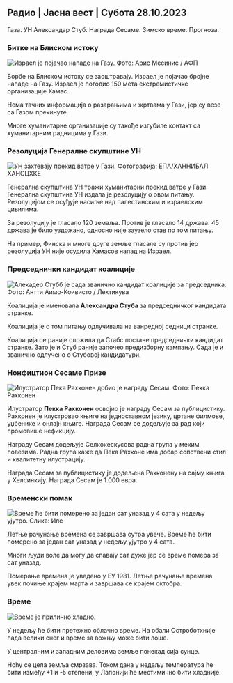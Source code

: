 ## Радио \| Јасна вест \| Субота 28.10.2023

Газа. УН Александар Стуб. Награда Сесаме. Зимско време. Прогноза.

### Битке на Блиском истоку

![Израел је појачао нападе на Газу. Фото: Арис Месинис / АФП](хттпс://имагес.цдн.иле.фи/имаге/уплоад/ц_цроп,х_2880,в_5120,к_0,и_531/ар_1.7777777777777777,ц_филл,г_фацес,х_1270к_ауто:ецо/ф_ауто/фл_лосси/в1698410872/39-1192351653бб10бф0б47)

Борбе на Блиском истоку се заоштравају. Израел је појачао бројне нападе на Газу. Израел је погодио 150 мета екстремистичке организације Хамас.

Нема тачних информација о разарањима и жртвама у Гази, јер су везе са Газом прекинуте.

Многе хуманитарне организације су такође изгубиле контакт са хуманитарним радницима у Гази.

### Резолуција Генералне скупштине УН

![УН захтевају прекид ватре у Гази. Фотографија: ЕПА/ХАННИБАЛ ХАНСЦХКЕ](хттпс://имагес.цдн.иле.фи/имаге/уплоад/ц_цроп,х_3150,в_5600,к_0,и_268/ар_1.7777777777777777,ц_филл,г_фацес,01_0_0,0_1_0,х_к_ауто:ецо/ф_ауто/фл_лосси/в1698499380/39-1192714653д0аб7д4д4ц)

Генерална скупштина УН тражи хуманитарни прекид ватре у Гази. Генерална скупштина УН издала је резолуцију о овом питању. Резолуцијом се осуђује насиље над палестинским и израелским цивилима.

За резолуцију је гласало 120 земаља. Против је гласало 14 држава. 45 држава је било уздржано, односно није заузело став по том питању.

На пример, Финска и многе друге земље гласале су против јер резолуција УН није осудила Хамасов напад на Израел.

### Председнички кандидат коалиције

![Алекадер Стубб је сада званично кандидат коалиције за председника. Фото: Антти Аимо-Коивисто / Лехтикува](хттпс://имагес.цдн.иле.фи/имаге/уплоад/ц_цроп,х_2880,в_5120,к_0,и_287/ар_1.7777777777777777,ц_филл,г16пр_5,ц_филл,хд_070/к_ауто:ецо/ф_ауто/фл_лосси/в1698494219/39-1192698653цф6ц267686)

Коалиција је именовала **Александра Стуба** за председничког кандидата странке.

Коалиција је о том питању одлучивала на ванредној седници странке.

Коалиција се раније сложила да Стабс постане председнички кандидат странке. Зато је и Стуб раније започео предизборну кампању. Сада је и званично одлучено о Стубовој кандидатури.

### Нонфицтион Сесаме Призе

![Илустратор Пека Рахконен добио је награду Сесам. Фото: Пекка Рахконен](хттпс://имагес.цдн.иле.фи/имаге/уплоад/ц_цроп,х_861,в_1531,к_2,и_65/ар_1.7777777777777777,ц_филл,г_фацес,х_675:0/кпр_ецо/ф_ауто/фл_лосси/в1698504762/39-1192741653д1ф5е2611а)

Илустратор **Пекка Рахконен** освојио је награду Сесам за публицистику. Рахконен је илустровао књиге на једноставном језику, цртане филмове, уџбенике и онлајн књиге. Награда Сесам се додељује за рад који промовише нефикцију.

Награду Сесам додељује Селкокескусова радна група у меким повезима. Радна група каже да Пека Рахконе има добар сопствени стил и квалитетну илустрацију.

Награда Сесам за публицистику је додељена Рахконену на сајму књига у Хелсинкију. Награда Сесам је 1.000 евра.

### Временски помак

![Време ће бити померено за један сат уназад у 4 сата у недељу ујутро. Слика: Иле](хттпс://имагес.цдн.иле.фи/имаге/уплоад/ц_цроп,х_900,в_1600,к_0,и_0/ар_1.7777777777777777,ц_филл,г_фацес,х_675,в_1200/ецо/ф_ауто/фл_лосси/в1603530654/14-свиле-6142553197327452бд)

Летње рачунање времена се завршава сутра увече. Време ће бити померено за један сат уназад у недељу ујутро у 4 сата.

Многи људи воле да могу да спавају сат дуже јер се време помера за сат уназад.

Померање времена је уведено у ЕУ 1981. Летње рачунање времена увек почиње крајем марта и завршава се крајем октобра.

### Време

![Време је прилично хладно.](хттпс://имагес.цдн.иле.фи/имаге/уплоад/ц_цроп,х_1080,в_1919,к_0,и_0/ар_1.7777777777777777,ц_филл,г_фацес,х_675,вдпр_0/к_ауто:ецо/ф_ауто/фл_лосси/в1698504972/39-1192742653д20д3625це)

У недељу ће бити претежно облачно време. На обали Остроботхније пада велики снег и време за вожњу може бити лоше.

У централним и западним деловима земље понекад сија сунце.

Ноћу се цела земља смрзава. Током дана у недељу температура ће бити између +1 и -5 степени, у Лапонији ће местимично бити хладније.